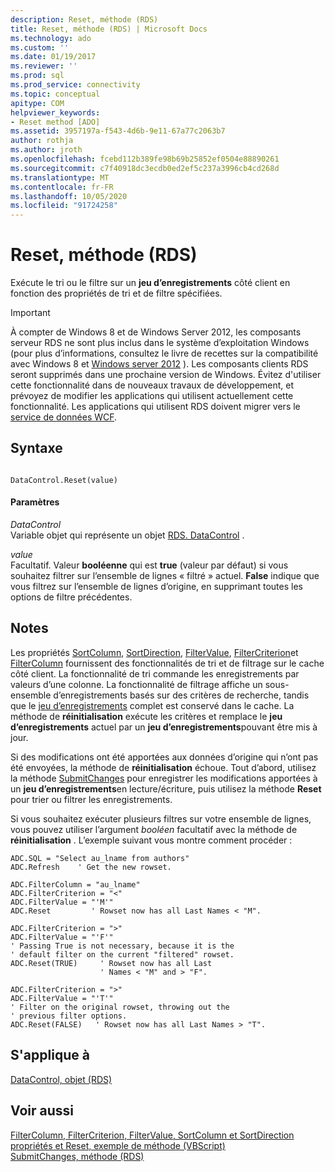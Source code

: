 ```yaml
---
description: Reset, méthode (RDS)
title: Reset, méthode (RDS) | Microsoft Docs
ms.technology: ado
ms.custom: ''
ms.date: 01/19/2017
ms.reviewer: ''
ms.prod: sql
ms.prod_service: connectivity
ms.topic: conceptual
apitype: COM
helpviewer_keywords:
- Reset method [ADO]
ms.assetid: 3957197a-f543-4d6b-9e11-67a77c2063b7
author: rothja
ms.author: jroth
ms.openlocfilehash: fcebd112b389fe98b69b25852ef0504e88890261
ms.sourcegitcommit: c7f40918dc3ecdb0ed2ef5c237a3996cb4cd268d
ms.translationtype: MT
ms.contentlocale: fr-FR
ms.lasthandoff: 10/05/2020
ms.locfileid: "91724258"
---
```

# <a name="reset-method-rds"></a>Reset, méthode (RDS)
Exécute le tri ou le filtre sur un **jeu d’enregistrements** côté client en fonction des propriétés de tri et de filtre spécifiées.  
  
> [!IMPORTANT]
>  À compter de Windows 8 et de Windows Server 2012, les composants serveur RDS ne sont plus inclus dans le système d’exploitation Windows (pour plus d’informations, consultez le livre de recettes sur la compatibilité avec Windows 8 et [Windows server 2012](https://www.microsoft.com/download/details.aspx?id=27416) ). Les composants clients RDS seront supprimés dans une prochaine version de Windows. Évitez d'utiliser cette fonctionnalité dans de nouveaux travaux de développement, et prévoyez de modifier les applications qui utilisent actuellement cette fonctionnalité. Les applications qui utilisent RDS doivent migrer vers le [service de données WCF](/dotnet/framework/wcf/).  
  
## <a name="syntax"></a>Syntaxe  
  
```  
  
DataControl.Reset(value)  
```  
  
#### <a name="parameters"></a>Paramètres  
 *DataControl*  
 Variable objet qui représente un objet [RDS. DataControl](./datacontrol-object-rds.md) .  
  
 *value*  
 Facultatif. Valeur **booléenne** qui est **true** (valeur par défaut) si vous souhaitez filtrer sur l’ensemble de lignes « filtré » actuel. **False** indique que vous filtrez sur l’ensemble de lignes d’origine, en supprimant toutes les options de filtre précédentes.  
  
## <a name="remarks"></a>Notes  
 Les propriétés [SortColumn](./sortcolumn-property-rds.md), [SortDirection](./sortdirection-property-rds.md), [FilterValue](./filtervalue-property-rds.md), [FilterCriterion](./filtercriterion-property-rds.md)et [FilterColumn](./filtercolumn-property-rds.md) fournissent des fonctionnalités de tri et de filtrage sur le cache côté client. La fonctionnalité de tri commande les enregistrements par valeurs d’une colonne. La fonctionnalité de filtrage affiche un sous-ensemble d’enregistrements basés sur des critères de recherche, tandis que le [jeu d’enregistrements](../ado-api/recordset-object-ado.md) complet est conservé dans le cache. La méthode de **réinitialisation** exécute les critères et remplace le **jeu d’enregistrements** actuel par un **jeu d’enregistrements**pouvant être mis à jour.  
  
 Si des modifications ont été apportées aux données d’origine qui n’ont pas été envoyées, la méthode de **réinitialisation** échoue. Tout d’abord, utilisez la méthode [SubmitChanges](./submitchanges-method-rds.md) pour enregistrer les modifications apportées à un **jeu d’enregistrements**en lecture/écriture, puis utilisez la méthode **Reset** pour trier ou filtrer les enregistrements.  
  
 Si vous souhaitez exécuter plusieurs filtres sur votre ensemble de lignes, vous pouvez utiliser l’argument *booléen* facultatif avec la méthode de **réinitialisation** . L’exemple suivant vous montre comment procéder :  
  
```  
ADC.SQL = "Select au_lname from authors"  
ADC.Refresh    ' Get the new rowset.  
  
ADC.FilterColumn = "au_lname"  
ADC.FilterCriterion = "<"  
ADC.FilterValue = "'M'"  
ADC.Reset         ' Rowset now has all Last Names < "M".  
  
ADC.FilterCriterion = ">"  
ADC.FilterValue = "'F'"  
' Passing True is not necessary, because it is the   
' default filter on the current "filtered" rowset.  
ADC.Reset(TRUE)     ' Rowset now has all Last   
                    ' Names < "M" and > "F".  
  
ADC.FilterCriterion = ">"  
ADC.FilterValue = "'T'"  
' Filter on the original rowset, throwing out the  
' previous filter options.  
ADC.Reset(FALSE)   ' Rowset now has all Last Names > "T".  
```  
  
## <a name="applies-to"></a>S'applique à  
 [DataControl, objet (RDS)](./datacontrol-object-rds.md)  
  
## <a name="see-also"></a>Voir aussi  
 [FilterColumn, FilterCriterion, FilterValue, SortColumn et SortDirection propriétés et Reset, exemple de méthode (VBScript)](./filter-column-criterion-value-sortcolumn-sortdirection-example-vbscript.md)   
 [SubmitChanges, méthode (RDS)](./submitchanges-method-rds.md)